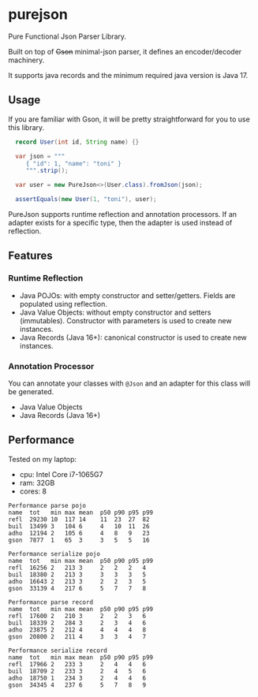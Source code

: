 # purejson

Pure Functional Json Parser Library.

Built on top of ~~Gson~~ minimal-json parser, it defines an encoder/decoder machinery.

It supports java records and the minimum required java version is Java 17.

## Usage

If you are familiar with Gson, it will be pretty straightforward for you to use this
library.

```java
  record User(int id, String name) {}

  var json = """
     { "id": 1, "name": "toni" }
     """.strip();

  var user = new PureJson<>(User.class).fromJson(json);

  assertEquals(new User(1, "toni"), user);
```

PureJson supports runtime reflection and annotation processors. If an adapter exists for a 
specific type, then the adapter is used instead of reflection.

## Features

### Runtime Reflection

- Java POJOs: with empty constructor and setter/getters. Fields are populated using reflection.
- Java Value Objects: without empty constructor and setters (immutables). Constructor with parameters is used to create new instances.
- Java Records (Java 16+): canonical constructor is used to create new instances.

### Annotation Processor

You can annotate your classes with `@Json` and an adapter for this class will be generated.

- Java Value Objects
- Java Records (Java 16+)

## Performance

Tested on my laptop: 
- cpu: Intel Core i7-1065G7
- ram: 32GB
- cores: 8

```
Performance parse pojo
name  tot   min max mean  p50 p90 p95 p99
refl  29230 10  117 14    11  23  27  82
buil  13499 3   104 6     4   10  11  26
adho  12194 2   105 6     4   8   9   23
gson  7877  1   65  3     3   5   5   16
```

```
Performance serialize pojo
name  tot   min max mean  p50 p90 p95 p99
refl  16256 2   213 3     2   2   2   4
buil  18380 2   213 3     3   3   3   5
adho  16643 2   213 3     2   2   3   5
gson  33139 4   217 6     5   7   7   8
```

```
Performance parse record
name  tot   min max mean  p50 p90 p95 p99
refl  17600 2   210 3     2   2   3   6
buil  18339 2   284 3     2   3   4   6
adho  23875 2   212 4     4   4   4   8
gson  20800 2   211 4     3   3   4   7
```

```
Performance serialize record
name  tot   min max mean  p50 p90 p95 p99
refl  17966 2   233 3     2   4   4   6
buil  18709 2   233 3     2   4   5   6
adho  18750 1   234 3     2   4   4   6
gson  34345 4   237 6     5   7   8   9
```
